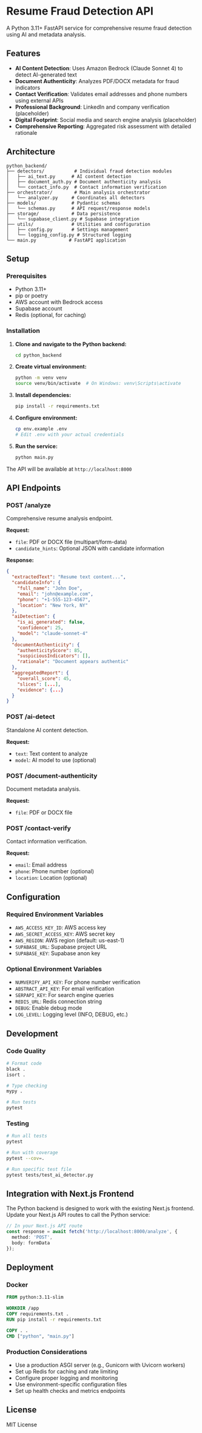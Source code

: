 # Resume Fraud Detection API

A Python 3.11+ FastAPI service for comprehensive resume fraud detection using AI and metadata analysis.

## Features

- **AI Content Detection**: Uses Amazon Bedrock (Claude Sonnet 4) to detect AI-generated text
- **Document Authenticity**: Analyzes PDF/DOCX metadata for fraud indicators
- **Contact Verification**: Validates email addresses and phone numbers using external APIs
- **Professional Background**: LinkedIn and company verification (placeholder)
- **Digital Footprint**: Social media and search engine analysis (placeholder)
- **Comprehensive Reporting**: Aggregated risk assessment with detailed rationale

## Architecture

```
python_backend/
├── detectors/           # Individual fraud detection modules
│   ├── ai_text.py      # AI content detection
│   ├── document_auth.py # Document authenticity analysis
│   └── contact_info.py  # Contact information verification
├── orchestrator/        # Main analysis orchestrator
│   └── analyzer.py     # Coordinates all detectors
├── models/             # Pydantic schemas
│   └── schemas.py      # API request/response models
├── storage/            # Data persistence
│   └── supabase_client.py # Supabase integration
├── utils/              # Utilities and configuration
│   ├── config.py       # Settings management
│   └── logging_config.py # Structured logging
└── main.py            # FastAPI application
```

## Setup

### Prerequisites

- Python 3.11+
- pip or poetry
- AWS account with Bedrock access
- Supabase account
- Redis (optional, for caching)

### Installation

1. **Clone and navigate to the Python backend:**
   ```bash
   cd python_backend
   ```

2. **Create virtual environment:**
   ```bash
   python -m venv venv
   source venv/bin/activate  # On Windows: venv\Scripts\activate
   ```

3. **Install dependencies:**
   ```bash
   pip install -r requirements.txt
   ```

4. **Configure environment:**
   ```bash
   cp env.example .env
   # Edit .env with your actual credentials
   ```

5. **Run the service:**
   ```bash
   python main.py
   ```

The API will be available at `http://localhost:8000`

## API Endpoints

### POST /analyze
Comprehensive resume analysis endpoint.

**Request:**
- `file`: PDF or DOCX file (multipart/form-data)
- `candidate_hints`: Optional JSON with candidate information

**Response:**
```json
{
  "extractedText": "Resume text content...",
  "candidateInfo": {
    "full_name": "John Doe",
    "email": "john@example.com",
    "phone": "+1-555-123-4567",
    "location": "New York, NY"
  },
  "aiDetection": {
    "is_ai_generated": false,
    "confidence": 25,
    "model": "claude-sonnet-4"
  },
  "documentAuthenticity": {
    "authenticityScore": 85,
    "suspiciousIndicators": [],
    "rationale": "Document appears authentic"
  },
  "aggregatedReport": {
    "overall_score": 45,
    "slices": [...],
    "evidence": {...}
  }
}
```

### POST /ai-detect
Standalone AI content detection.

**Request:**
- `text`: Text content to analyze
- `model`: AI model to use (optional)

### POST /document-authenticity
Document metadata analysis.

**Request:**
- `file`: PDF or DOCX file

### POST /contact-verify
Contact information verification.

**Request:**
- `email`: Email address
- `phone`: Phone number (optional)
- `location`: Location (optional)

## Configuration

### Required Environment Variables

- `AWS_ACCESS_KEY_ID`: AWS access key
- `AWS_SECRET_ACCESS_KEY`: AWS secret key
- `AWS_REGION`: AWS region (default: us-east-1)
- `SUPABASE_URL`: Supabase project URL
- `SUPABASE_KEY`: Supabase anon key

### Optional Environment Variables

- `NUMVERIFY_API_KEY`: For phone number verification
- `ABSTRACT_API_KEY`: For email verification
- `SERPAPI_KEY`: For search engine queries
- `REDIS_URL`: Redis connection string
- `DEBUG`: Enable debug mode
- `LOG_LEVEL`: Logging level (INFO, DEBUG, etc.)

## Development

### Code Quality

```bash
# Format code
black .
isort .

# Type checking
mypy .

# Run tests
pytest
```

### Testing

```bash
# Run all tests
pytest

# Run with coverage
pytest --cov=.

# Run specific test file
pytest tests/test_ai_detector.py
```

## Integration with Next.js Frontend

The Python backend is designed to work with the existing Next.js frontend. Update your Next.js API routes to call the Python service:

```typescript
// In your Next.js API route
const response = await fetch('http://localhost:8000/analyze', {
  method: 'POST',
  body: formData
});
```

## Deployment

### Docker

```dockerfile
FROM python:3.11-slim

WORKDIR /app
COPY requirements.txt .
RUN pip install -r requirements.txt

COPY . .
CMD ["python", "main.py"]
```

### Production Considerations

- Use a production ASGI server (e.g., Gunicorn with Uvicorn workers)
- Set up Redis for caching and rate limiting
- Configure proper logging and monitoring
- Use environment-specific configuration files
- Set up health checks and metrics endpoints

## License

MIT License
